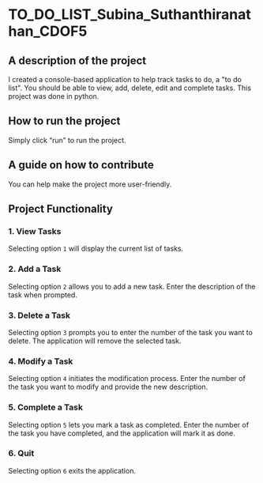 # TO_DO_LIST_Subina_Suthanthiranathan_CDOF5

## A description of the project

I created a console-based application to help track tasks to do, a "to do list". You should be able to view, add,
delete, edit and complete tasks. This project was done in python.

## How to run the project

Simply click “run” to run the project.

## A guide on how to contribute

You can help make the project more user-friendly.

## Project Functionality

### 1. View Tasks
Selecting option `1` will display the current list of tasks.

### 2. Add a Task
Selecting option `2` allows you to add a new task. Enter the description of the task when prompted.

### 3. Delete a Task
Selecting option `3` prompts you to enter the number of the task you want to delete. The application will remove the selected task.

### 4. Modify a Task
Selecting option `4` initiates the modification process. Enter the number of the task you want to modify and provide the new description.

### 5. Complete a Task
Selecting option `5` lets you mark a task as completed. Enter the number of the task you have completed, and the application will mark it as done.

### 6. Quit
Selecting option `6` exits the application.

